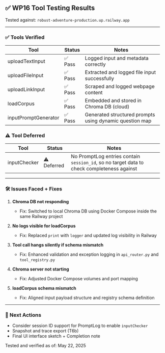 ## ✅ WP16 Tool Testing Results

Tested against: `robust-adventure-production.up.railway.app`

---

### ✅ Tools Verified

| Tool                 | Status   | Notes |
|----------------------|----------|-------|
| uploadTextInput      | ✅ Pass   | Logged input and metadata correctly |
| uploadFileInput      | ✅ Pass   | Extracted and logged file input successfully |
| uploadLinkInput      | ✅ Pass   | Scraped and logged webpage content |
| loadCorpus           | ✅ Pass   | Embedded and stored in Chroma DB (cloud) |
| inputPromptGenerator | ✅ Pass   | Generated structured prompts using dynamic question map |

### ⚠️ Tool Deferred

| Tool          | Status   | Notes |
|---------------|----------|-------|
| inputChecker  | ⚠️ Deferred | No PromptLog entries contain `session_id`, so no target data to check completeness against |

---

### 🛠 Issues Faced + Fixes

1. **Chroma DB not responding**
   - Fix: Switched to local Chroma DB using Docker Compose inside the same Railway project

2. **No logs visible for loadCorpus**
   - Fix: Replaced `print` with `logger` and updated log visibility in Railway

3. **Tool call hangs silently if schema mismatch**
   - Fix: Enhanced validation and exception logging in `api_router.py` and `tool_registry.py`

4. **Chroma server not starting**
   - Fix: Adjusted Docker Compose volumes and port mapping

5. **loadCorpus schema mismatch**
   - Fix: Aligned input payload structure and registry schema definition

---

### 📝 Next Actions

- Consider session ID support for PromptLog to enable `inputChecker`
- Snapshot and trace export (T6b)
- Final UI interface sketch + Completion note

Tested and verified as of: May 22, 2025